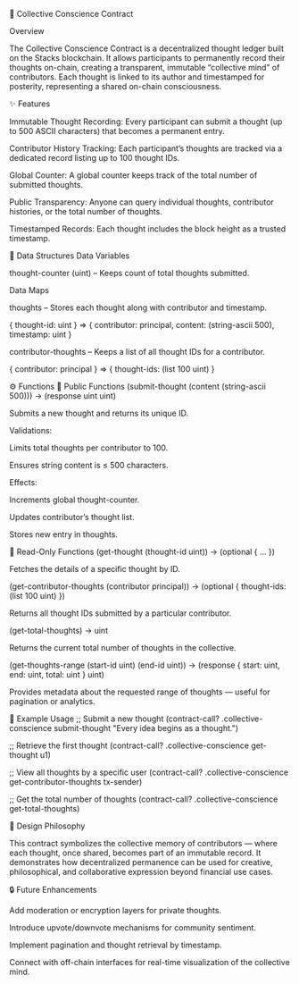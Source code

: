 🧠 Collective Conscience Contract

Overview

The Collective Conscience Contract is a decentralized thought ledger built on the Stacks blockchain.
It allows participants to permanently record their thoughts on-chain, creating a transparent, immutable “collective mind” of contributors.
Each thought is linked to its author and timestamped for posterity, representing a shared on-chain consciousness.

✨ Features

Immutable Thought Recording:
Every participant can submit a thought (up to 500 ASCII characters) that becomes a permanent entry.

Contributor History Tracking:
Each participant’s thoughts are tracked via a dedicated record listing up to 100 thought IDs.

Global Counter:
A global counter keeps track of the total number of submitted thoughts.

Public Transparency:
Anyone can query individual thoughts, contributor histories, or the total number of thoughts.

Timestamped Records:
Each thought includes the block height as a trusted timestamp.

🧩 Data Structures
Data Variables

thought-counter (uint) – Keeps count of total thoughts submitted.

Data Maps

thoughts – Stores each thought along with contributor and timestamp.

{ thought-id: uint } => {
    contributor: principal,
    content: (string-ascii 500),
    timestamp: uint
}


contributor-thoughts – Keeps a list of all thought IDs for a contributor.

{ contributor: principal } => { thought-ids: (list 100 uint) }

⚙️ Functions
🔹 Public Functions
(submit-thought (content (string-ascii 500))) → (response uint uint)

Submits a new thought and returns its unique ID.

Validations:

Limits total thoughts per contributor to 100.

Ensures string content is ≤ 500 characters.

Effects:

Increments global thought-counter.

Updates contributor’s thought list.

Stores new entry in thoughts.

🔹 Read-Only Functions
(get-thought (thought-id uint)) → (optional { ... })

Fetches the details of a specific thought by ID.

(get-contributor-thoughts (contributor principal)) → (optional { thought-ids: (list 100 uint) })

Returns all thought IDs submitted by a particular contributor.

(get-total-thoughts) → uint

Returns the current total number of thoughts in the collective.

(get-thoughts-range (start-id uint) (end-id uint)) → (response { start: uint, end: uint, total: uint } uint)

Provides metadata about the requested range of thoughts — useful for pagination or analytics.

🧠 Example Usage
;; Submit a new thought
(contract-call? .collective-conscience submit-thought "Every idea begins as a thought.")

;; Retrieve the first thought
(contract-call? .collective-conscience get-thought u1)

;; View all thoughts by a specific user
(contract-call? .collective-conscience get-contributor-thoughts tx-sender)

;; Get the total number of thoughts
(contract-call? .collective-conscience get-total-thoughts)

📜 Design Philosophy

This contract symbolizes the collective memory of contributors — where each thought, once shared, becomes part of an immutable record.
It demonstrates how decentralized permanence can be used for creative, philosophical, and collaborative expression beyond financial use cases.

🔒 Future Enhancements

Add moderation or encryption layers for private thoughts.

Introduce upvote/downvote mechanisms for community sentiment.

Implement pagination and thought retrieval by timestamp.

Connect with off-chain interfaces for real-time visualization of the collective mind.